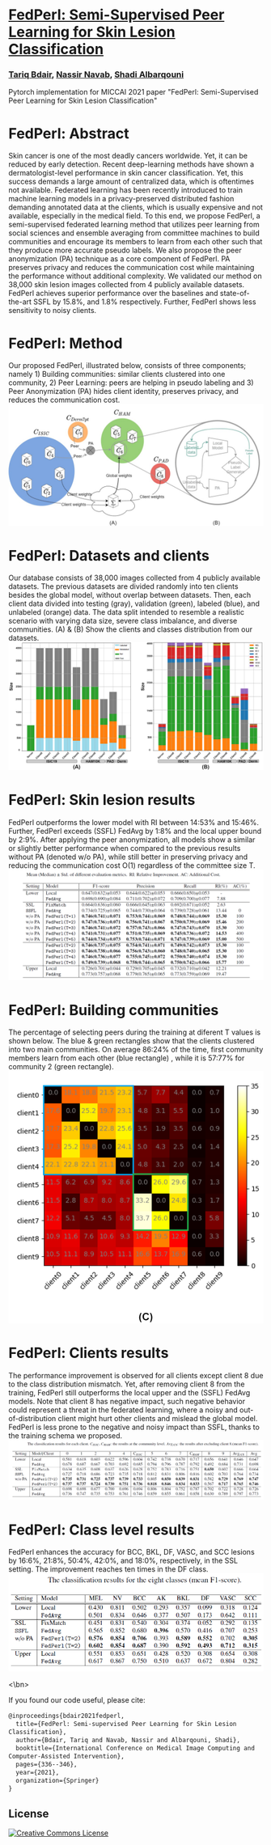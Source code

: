 # [FedPerl: Semi-Supervised Peer Learning for Skin Lesion Classification](https://arxiv.org/pdf/2103.03703.pdf)
### [Tariq Bdair](http://campar.in.tum.de/Main/TariqBdair), [Nassir Navab](http://campar.in.tum.de/Main/NassirNavab), [Shadi Albarqouni](https://albarqouni.github.io/)
Pytorch implementation for MICCAI 2021 paper "FedPerl: Semi-Supervised Peer Learning for Skin Lesion Classification"
# FedPerl: Abstract
Skin cancer is one of the most deadly cancers worldwide. Yet, it can be reduced by early detection. Recent deep-learning methods have shown a dermatologist-level performance in skin cancer classification. Yet, this success demands a large amount of centralized data, which is oftentimes not available. Federated learning has been recently introduced to train machine learning models in a privacy-preserved distributed fashion demanding annotated data at the clients, which is usually expensive and not available, especially in the medical field. To this end, we propose FedPerl, a semi-supervised federated learning method that utilizes peer learning from social sciences and ensemble averaging from committee machines to build communities and encourage its members to learn from each other such that they produce more accurate pseudo labels. We also propose the peer anonymization (PA) technique as a core component of FedPerl. PA preserves privacy and reduces the communication cost while maintaining the performance without additional complexity. We validated our method on 38,000 skin lesion images collected from 4 publicly available datasets. FedPerl achieves superior performance over the baselines and state-of-the-art SSFL by 15.8%, and 1.8% respectively. Further, FedPerl shows less sensitivity to noisy clients.
# FedPerl: Method
Our proposed FedPerl, illustrated below, consists of three components; namely 1) Building communities: similar clients clustered into one community, 2) Peer Learning: peers are helping in pseudo labeling and 3) Peer Anonymization (PA) hides client identity, preserves privacy, and reduces the communication cost.
![](images/PLFrame2.jpg) 
# FedPerl: Datasets and clients 
Our database consists of 38,000 images collected from 4 publicly available datasets. The previous datasets are divided randomly into ten clients besides the global model, without overlap between datasets. Then, each client data divided into testing (gray), validation (green), labeled (blue), and unlabeled (orange) data. The data split intended to resemble a realistic scenario with varying data size, severe class imbalance, and diverse communities. (A) & (B) Show the clients and classes distribution from our datasets.
![](images/Fig23_1.png)
# FedPerl: Skin lesion results 
FedPerl outperforms the lower model with RI between 14:53% and 15:46%. Further, FedPerl exceeds (SSFL) FedAvg by 1:8% and the local upper bound by 2:9%. After applying the peer anonymization, all models show a similar or slightly better performance when compared to the previous results without PA (denoted  w/o PA), while still better in preserving privacy and reducing the communication cost O(1) regardless of the committee size T.
![](images/skin_results.png)
# FedPerl: Building communities
The percentage of selecting peers during the training at diferent T values is shown below. The blue & green rectangles show that the clients clustered into two main communities. On average 86:24% of the time, first community members learn from each other (blue rectangle) , while it is 57:77% for community 2 (green rectangle).
![](images/Fig23_2.png)
# FedPerl: Clients results
The performance improvement is observed for all clients except client 8 due to the class distribution mismatch. Yet, after removing client 8 from the training, FedPerl still outperforms the local upper and the (SSFL) FedAvg models. Note that client 8 has negative impact, such negative behavior could represent a threat in the federated learning, where a noisy and out-of-distribution client might hurt other clients and mislead the global model. FedPerl is less prone to the negative and noisy impact than SSFL, thanks to the training schema we proposed.
![](images/clients_results.png)
# FedPerl: Class level results
FedPerl enhances the accuracy for BCC, BKL, DF, VASC, and SCC lesions by 16:6%, 21:8%, 50:4%, 42:0%, and 18:0%, respectively, in the SSL setting. The improvement reaches ten times in the DF class. 
![](images/cls_results.png)

<\bn>

If you found our code useful, please cite:
```
@inproceedings{bdair2021fedperl,
  title={FedPerl: Semi-supervised Peer Learning for Skin Lesion Classification},
  author={Bdair, Tariq and Navab, Nassir and Albarqouni, Shadi},
  booktitle={International Conference on Medical Image Computing and Computer-Assisted Intervention},
  pages={336--346},
  year={2021},
  organization={Springer}
}
```

## License

<a rel="license" href="https://creativecommons.org/licenses/by-nc/2.0/"><img alt="Creative Commons License" style="border-width:0" src="https://licensebuttons.net/l/by-nc/2.0/88x31.png" /></a>

